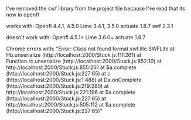I've removed the swf library from the project file because I've read that its now in openfl

works with:
	Openfl 4.4.1, 4.5.0
	Lime 3.4.1, 3.5.0
	actuate 1.8.7
	swf 2.3.1
	
doesn't work with:
	Openfl 4.5.1+
	Lime 3.6.0+
	actuate 1.8.7
	
Chrome errors with:
	"Error: Class not found format.swf.lite.SWFLite
    at Hb.unserialize (http://localhost:2000/Stuck.js:111:261)
    at Function.rc.unserialize (http://localhost:2000/Stuck.js:852:10)
    at http://localhost:2000/Stuck.js:855:261
    at $a.complete (http://localhost:2000/Stuck.js:227:65)
    at c (http://localhost:2000/Stuck.js:1:488)
    at Da.onComplete (http://localhost:2000/Stuck.js:219:280)
    at http://localhost:2000/Stuck.js:221:196
    at $a.complete (http://localhost:2000/Stuck.js:227:65)
    at http://localhost:2000/Stuck.js:505:112
    at $a.complete (http://localhost:2000/Stuck.js:227:65)"
	